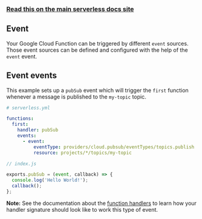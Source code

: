 <!--
title: Serverless Framework - Google Cloud Functions Events - Event
menuText: Event
menuOrder: 2
description: Setting up Event events with Google Cloud Functions via the Serverless Framework
layout: Doc
-->

<!-- DOCS-SITE-LINK:START automatically generated  -->
### [Read this on the main serverless docs site](https://www.serverless.com/framework/docs/providers/google/events/event)
<!-- DOCS-SITE-LINK:END -->

## Event

Your Google Cloud Function can be triggered by different `event` sources. Those event sources can be defined and configured with the help of the `event` event.

## Event events

This example sets up a `pubSub` event which will trigger the `first` function whenever a message is published to the `my-topic` topic.

```yml
# serverless.yml

functions:
  first:
    handler: pubSub
    events:
      - event:
          eventType: providers/cloud.pubsub/eventTypes/topics.publish
          resource: projects/*/topics/my-topic
```

```javascript
// index.js

exports.pubSub = (event, callback) => {
  console.log('Hello World!');
  callback();
};
```

**Note:** See the documentation about the [function handlers](../guide/functions.md) to learn how your handler signature should look like to work this type of event.
